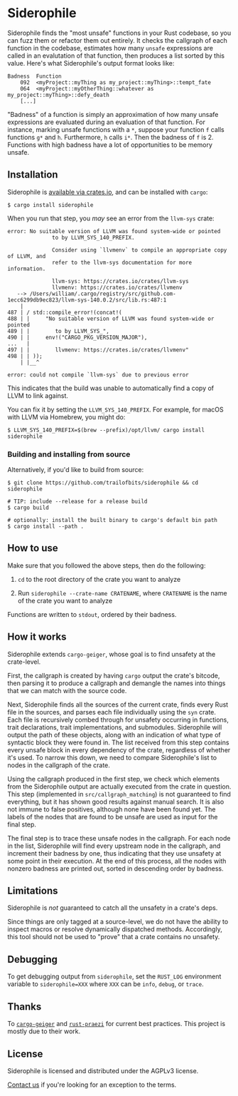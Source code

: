 # Siderophile

Siderophile finds the "most unsafe" functions in your Rust codebase, so you can fuzz them or refactor them out entirely. It checks the callgraph of each function in the codebase, estimates how many `unsafe` expressions are called in an evalutation of that function, then produces a list sorted by this value. Here's what Siderophile's output format looks like:

```
Badness  Function
    092  <myProject::myThing as my_project::myThing>::tempt_fate
    064  <myProject::myOtherThing::whatever as my_project::myThing>::defy_death
    [...]
```

"Badness" of a function is simply an approximation of how many unsafe expressions are evaluated during an evaluation of that function. For instance, marking unsafe functions with a `*`, suppose your function `f` calls functions `g*` and `h`. Furthermore, `h` calls `i*`. Then the badness of `f` is 2. Functions with high badness have a lot of opportunities to be memory unsafe.

## Installation

Siderophile is [available via crates.io](https://crates.io/crates/siderophile), and can be installed with `cargo`:

```console
$ cargo install siderophile
```

When you run that step, you *may* see an error from the `llvm-sys` crate:

```console
error: No suitable version of LLVM was found system-wide or pointed
              to by LLVM_SYS_140_PREFIX.

              Consider using `llvmenv` to compile an appropriate copy of LLVM, and
              refer to the llvm-sys documentation for more information.

              llvm-sys: https://crates.io/crates/llvm-sys
              llvmenv: https://crates.io/crates/llvmenv
   --> /Users/william/.cargo/registry/src/github.com-1ecc6299db9ec823/llvm-sys-140.0.2/src/lib.rs:487:1
    |
487 | / std::compile_error!(concat!(
488 | |     "No suitable version of LLVM was found system-wide or pointed
489 | |        to by LLVM_SYS_",
490 | |     env!("CARGO_PKG_VERSION_MAJOR"),
...   |
497 | |        llvmenv: https://crates.io/crates/llvmenv"
498 | | ));
    | |__^

error: could not compile `llvm-sys` due to previous error
```

This indicates that the build was unable to automatically find a copy of LLVM to link against.

You can fix it by setting the `LLVM_SYS_140_PREFIX`. For example, for macOS with LLVM via
Homebrew, you might do:

```console
$ LLVM_SYS_140_PREFIX=$(brew --prefix)/opt/llvm/ cargo install siderophile
```

### Building and installing from source

Alternatively, if you'd like to build from source:

```console
$ git clone https://github.com/trailofbits/siderophile && cd siderophile

# TIP: include --release for a release build
$ cargo build

# optionally: install the built binary to cargo's default bin path
$ cargo install --path .
```

## How to use

Make sure that you followed the above steps, then do the following:

1. `cd` to the root directory of the crate you want to analyze

2. Run `siderophile --crate-name CRATENAME`,
   where `CRATENAME` is the name of the crate you want to analyze

Functions are written to `stdout`, ordered by their badness.

## How it works

Siderophile extends `cargo-geiger`, whose goal is to find unsafety at the crate-level.

First, the callgraph is created by having `cargo` output the crate's bitcode,
then parsing it to produce a callgraph and demangle the names into things that
we can match with the source code.

Next, Siderophile finds all the sources of the current crate, finds every
Rust file in the sources, and parses each file individually using the `syn`
crate. Each file is recursively combed through for unsafety occurring in
functions, trait declarations, trait implementations, and submodules.
Siderophile will output the path of these objects, along with an indication
of what type of syntactic block they were found in. The list received from this
step contains every unsafe block in every dependency of the crate, regardless
of whether it's used. To narrow this down, we need to compare Siderophile's
list to nodes in the callgraph of the crate.

Using the callgraph produced in the first step, we check which elements from the
Siderophile output are actually executed from the crate in question. This
step (implemented in `src/callgraph_matching`) is not guaranteed to find
everything, but it has shown good results against manual search. It is also not
immune to false positives, although none have been found yet. The labels of the
nodes that are found to be unsafe are used as input for the final step.

The final step is to trace these unsafe nodes in the callgraph. For each node
in the list, Siderophile will find every upstream node in the callgraph, and
increment their badness by one, thus indicating that they use unsafety at some
point in their execution. At the end of this process, all the nodes with nonzero
badness are printed out, sorted in descending order by badness.

## Limitations

Siderophile is _not_ guaranteed to catch all the unsafety in a crate's deps.

Since things are only tagged at a source-level, we do not have the ability to
inspect macros or resolve dynamically dispatched methods. Accordingly, this tool
should not be used to "prove" that a crate contains no unsafety.

## Debugging

To get debugging output from `siderophile`, set the `RUST_LOG` environment
variable to `siderophile=XXX` where `XXX` can be `info`, `debug`, or `trace`.

## Thanks

To [`cargo-geiger`](https://github.com/anderejd/cargo-geiger) and
[`rust-praezi`](https://github.com/praezi/rust/) for current best practices.
This project is mostly due to their work.

## License

Siderophile is licensed and distributed under the AGPLv3 license.

[Contact us](opensource@trailofbits.com) if you're looking for an exception to the terms.
